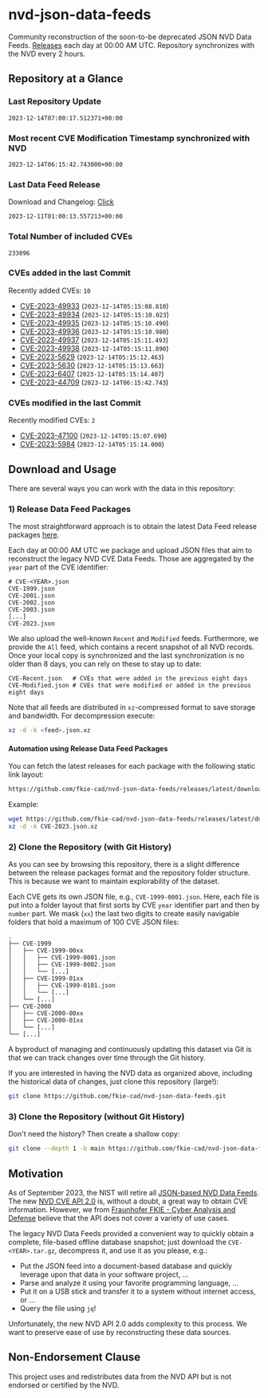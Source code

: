 # nvd-json-data-feeds

Community reconstruction of the soon-to-be deprecated JSON NVD Data Feeds. 
[Releases](https://github.com/fkie-cad/nvd-json-data-feeds/releases/latest) each day at 00:00 AM UTC.
Repository synchronizes with the NVD every 2 hours.

## Repository at a Glance

### Last Repository Update

```plain
2023-12-14T07:00:17.512371+00:00
```

### Most recent CVE Modification Timestamp synchronized with NVD

```plain
2023-12-14T06:15:42.743000+00:00
```

### Last Data Feed Release

Download and Changelog: [Click](https://github.com/fkie-cad/nvd-json-data-feeds/releases/latest)

```plain
2023-12-11T01:00:13.557213+00:00
```

### Total Number of included CVEs

```plain
233096
```

### CVEs added in the last Commit

Recently added CVEs: `10`

* [CVE-2023-49933](CVE-2023/CVE-2023-499xx/CVE-2023-49933.json) (`2023-12-14T05:15:08.810`)
* [CVE-2023-49934](CVE-2023/CVE-2023-499xx/CVE-2023-49934.json) (`2023-12-14T05:15:10.023`)
* [CVE-2023-49935](CVE-2023/CVE-2023-499xx/CVE-2023-49935.json) (`2023-12-14T05:15:10.490`)
* [CVE-2023-49936](CVE-2023/CVE-2023-499xx/CVE-2023-49936.json) (`2023-12-14T05:15:10.980`)
* [CVE-2023-49937](CVE-2023/CVE-2023-499xx/CVE-2023-49937.json) (`2023-12-14T05:15:11.493`)
* [CVE-2023-49938](CVE-2023/CVE-2023-499xx/CVE-2023-49938.json) (`2023-12-14T05:15:11.890`)
* [CVE-2023-5629](CVE-2023/CVE-2023-56xx/CVE-2023-5629.json) (`2023-12-14T05:15:12.463`)
* [CVE-2023-5630](CVE-2023/CVE-2023-56xx/CVE-2023-5630.json) (`2023-12-14T05:15:13.663`)
* [CVE-2023-6407](CVE-2023/CVE-2023-64xx/CVE-2023-6407.json) (`2023-12-14T05:15:14.407`)
* [CVE-2023-44709](CVE-2023/CVE-2023-447xx/CVE-2023-44709.json) (`2023-12-14T06:15:42.743`)


### CVEs modified in the last Commit

Recently modified CVEs: `2`

* [CVE-2023-47100](CVE-2023/CVE-2023-471xx/CVE-2023-47100.json) (`2023-12-14T05:15:07.690`)
* [CVE-2023-5984](CVE-2023/CVE-2023-59xx/CVE-2023-5984.json) (`2023-12-14T05:15:14.000`)


## Download and Usage

There are several ways you can work with the data in this repository:

### 1) Release Data Feed Packages

The most straightforward approach is to obtain the latest Data Feed release packages [here](https://github.com/fkie-cad/nvd-json-data-feeds/releases/latest).

Each day at 00:00 AM UTC we package and upload JSON files that aim to reconstruct the legacy NVD CVE Data Feeds.
Those are aggregated by the `year` part of the CVE identifier:

```
# CVE-<YEAR>.json
CVE-1999.json
CVE-2001.json
CVE-2002.json
CVE-2003.json
[...]
CVE-2023.json
```

We also upload the well-known `Recent` and `Modified` feeds.
Furthermore, we provide the `All` feed, which contains a recent snapshot of all NVD records.
Once your local copy is synchronized and the last synchronization is no older than 8 days, you can rely on these to stay up to date:

```plain
CVE-Recent.json   # CVEs that were added in the previous eight days
CVE-Modified.json # CVEs that were modified or added in the previous eight days
```

Note that all feeds are distributed in `xz`-compressed format to save storage and bandwidth.
For decompression execute:

```sh
xz -d -k <feed>.json.xz
```


#### Automation using Release Data Feed Packages

You can fetch the latest releases for each package with the following static link layout:

```sh
https://github.com/fkie-cad/nvd-json-data-feeds/releases/latest/download/CVE-<YEAR>.json.xz
```

Example:

```sh
wget https://github.com/fkie-cad/nvd-json-data-feeds/releases/latest/download/CVE-2023.json.xz
xz -d -k CVE-2023.json.xz
```

### 2) Clone the Repository (with Git History)

As you can see by browsing this repository, there is a slight difference between the release packages format and the repository folder structure.
This is because we want to maintain explorability of the dataset.

Each CVE gets its own JSON file, e.g., `CVE-1999-0001.json`.
Here, each file is put into a folder layout that first sorts by CVE `year` identifier part and then by `number` part.
We mask (`xx`) the last two digits to create easily navigable folders that hold a maximum of 100 CVE JSON files:

```plain
.
├── CVE-1999
│   ├── CVE-1999-00xx
│   │   ├── CVE-1999-0001.json
│   │   ├── CVE-1999-0002.json
│   │   └── [...]
│   ├── CVE-1999-01xx
│   │   ├── CVE-1999-0101.json
│   │   └── [...]
│   └── [...]
├── CVE-2000
│   ├── CVE-2000-00xx
│   ├── CVE-2000-01xx
│   └── [...]
└── [...]
```

A byproduct of managing and continuously updating this dataset via Git is that we can track changes over time through the Git history.

If you are interested in having the NVD data as organized above, including the historical data of changes, just clone this repository (large!):

```sh
git clone https://github.com/fkie-cad/nvd-json-data-feeds.git
```

### 3) Clone the Repository (without Git History)

Don't need the history? Then create a shallow copy:

```sh
git clone --depth 1 -b main https://github.com/fkie-cad/nvd-json-data-feeds.git
```

## Motivation

As of September 2023, the NIST will retire all [JSON-based NVD Data Feeds](https://nvd.nist.gov/vuln/data-feeds#divRetirementBanner-1).
The new [NVD CVE API 2.0](https://nvd.nist.gov/developers/vulnerabilities) is, without a doubt, a great way to obtain CVE information.
However, we from [Fraunhofer FKIE - Cyber Analysis and Defense](https://www.fkie.fraunhofer.de/en/departments/cad.html) believe that the API does not cover a variety of use cases.

The legacy NVD Data Feeds provided a convenient way to quickly obtain a complete, file-based offline database snapshot; just download the `CVE-<YEAR>.tar.gz`, decompress it, and use it as you please, e.g.:

* Put the JSON feed into a document-based database and quickly leverage upon that data in your software project, ...
* Parse and analyze it using your favorite programming language, ...
* Put it on a USB stick and transfer it to a system without internet access, or ...
* Query the file using `jq`!

Unfortunately, the new NVD API 2.0 adds complexity to this process.
We want to preserve ease of use by reconstructing these data sources.

## Non-Endorsement Clause

This project uses and redistributes data from the NVD API but is not endorsed or certified by the NVD.